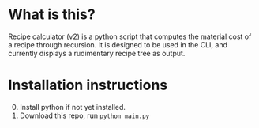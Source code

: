 # What is this?
Recipe calculator (v2) is a python script that computes the material cost of a recipe through recursion.
It is designed to be used in the CLI, and currently displays a rudimentary recipe tree as output.

# Installation instructions
0. Install python if not yet installed.
1. Download this repo, run `python main.py`
